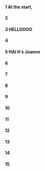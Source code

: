 #### 1 At the start,
#### 2
#### 3 HELLOOOO
#### 4
#### 5 HAI It's Joanne
#### 6
#### 7
#### 8
#### 9
#### 10
#### 11
#### 12
#### 13
#### 14
#### 15